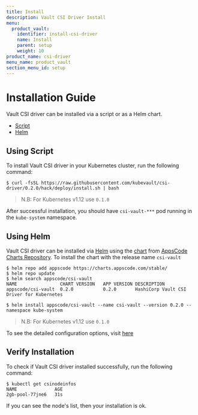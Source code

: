 ```yaml
---
title: Install
description: Vault CSI Driver Install
menu:
  product_vault:
    identifier: install-csi-driver
    name: Install
    parent: setup
    weight: 10
product_name: csi-driver
menu_name: product_vault
section_menu_id: setup
---
```


# Installation Guide

Vault CSI driver can be installed via a script or as a Helm chart.

<ul class="nav nav-tabs" id="installerTab" role="tablist">
  <li class="nav-item">
    <a class="nav-link active" id="script-tab" data-toggle="tab" href="#script" role="tab" aria-controls="script" aria-selected="true">Script</a>
  </li>
  <li class="nav-item">
    <a class="nav-link" id="helm-tab" data-toggle="tab" href="#helm" role="tab" aria-controls="helm" aria-selected="false">Helm</a>
  </li>
</ul>
<div class="tab-content" id="installerTabContent">
  <div class="tab-pane fade show active" id="script" role="tabpanel" aria-labelledby="script-tab">

## Using Script

To install Vault CSI driver in your Kubernetes cluster, run the following command:

```console
$ curl -fsSL https://raw.githubusercontent.com/kubevault/csi-driver/0.2.0/hack/deploy/install.sh | bash
```

> N.B: For Kubernetes v1.12 use `0.1.0`

After successful installation, you should have `csi-vault-***` pod running in the `kube-system` namespace.

</div>
<div class="tab-pane fade" id="helm" role="tabpanel" aria-labelledby="helm-tab">

## Using Helm

Vault CSI driver can be installed via [Helm](https://helm.sh) using the [chart](https://github.com/appscode/kubevault/csi-driver/tree/0.1.0/chart/csi-vault) from [AppsCode Charts Repository](https://github.com/appscode/charts). To install the chart with the release name `csi-vault`

```console
$ helm repo add appscode https://charts.appscode.com/stable/
$ helm repo update
$ helm search appscode/csi-vault
NAME              	CHART VERSION	APP VERSION	DESCRIPTION                              
appscode/csi-vault	0.2.0        	0.2.0      	HashiCorp Vault CSI Driver for Kubernetes

$ helm install appscode/csi-vault --name csi-vault --version 0.2.0 --namespace kube-system
```

> N.B: For Kubernetes v1.12 use `0.1.0`

To see the detailed configuration options, visit [here](https://github.com/kubevault/csi-driver/tree/chart/chart/csi-vault)
</div>


## Verify  Installation

To check if Vault CSI driver installed successfully, run the following command:

```console
$ kubectl get csinodeinfos
NAME              AGE
2gb-pool-77jne6   31s
```

If you can see the node's list, then your installation is ok.